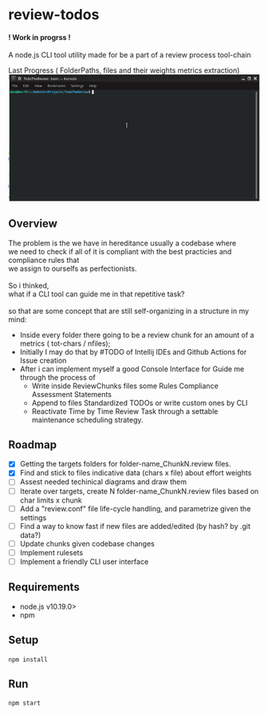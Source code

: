# review-todos

#### ! Work in progrss !

A node.js CLI tool utility made for be a  part of a review process tool-chain

Last Progress ( FolderPaths, files and their weights metrics extraction)
![](./docs/last-progress.gif)


## Overview
The problem is the we have in hereditance usually a codebase where <br>we need to check if 
all of it is compliant with the best practicies and compliance rules that <br> 
we assign to ourselfs as perfectionists.<br><br>
So i thinked, <br> 
what if a CLI tool can guide me in that repetitive task?<br><br>
so that are some concept that are still self-organizing in a structure in my mind:
- Inside every folder there going to be a review chunk for an amount of a metrics ( tot-chars / nfiles);
- Initially I may do that by #TODO of Intellij IDEs and Github Actions for Issue creation 
- After i can implement myself a good Console Interface for Guide me through the process of 
    - Write inside ReviewChunks files some Rules Compliance Assessment Statements 
    - Append to files Standardized TODOs or write custom ones by CLI 
    - Reactivate Time by Time Review Task through a settable maintenance scheduling strategy.
## Roadmap

- [x]   Getting the targets folders for folder-name_ChunkN.review files.
- [x]   Find and stick to files indicative data (chars x file) about effort weights
- [ ]   Assest needed techinical diagrams and draw them  
- [ ]   Iterate over targets, create N folder-name_ChunkN.review files based on char limits x chunk 
- [ ]   Add a "review.conf" file life-cycle handling, and parametrize given the settings
- [ ]   Find a way to know fast if new files are added/edited (by hash? by .git data?)
- [ ]   Update chunks given codebase changes 
- [ ]   Implement rulesets 
- [ ]   Implement a friendly CLI user interface 
## Requirements

- node.js v10.19.0>
- npm

## Setup 
````
npm install
````

## Run 

````
npm start
````

